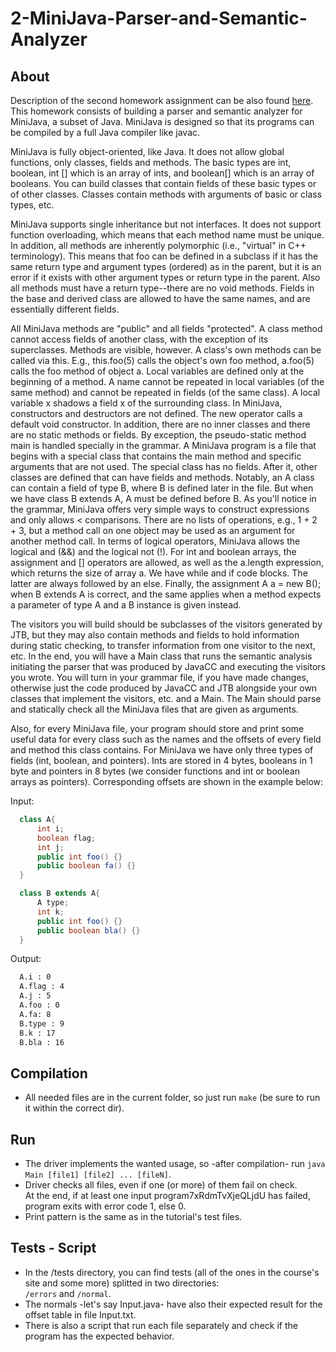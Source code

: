 # 2-MiniJava-Parser-and-Semantic-Analyzer

## About
Description of the second homework assignment can be also found [here](https://cgi.di.uoa.gr/~compilers/project.html).
This homework consists of building a parser and semantic analyzer for MiniJava, a subset of Java. MiniJava is designed so that its programs can be compiled by a full Java compiler like javac.

MiniJava is fully object-oriented, like Java. It does not allow global functions, only classes, fields and methods. The basic types are int, boolean, int [] which is an array of ints, and boolean[] which is an array of booleans. You can build classes that contain fields of these basic types or of other classes. Classes contain methods with arguments of basic or class types, etc.

MiniJava supports single inheritance but not interfaces. It does not support function overloading, which means that each method name must be unique. In addition, all methods are inherently polymorphic (i.e., "virtual" in C++ terminology). This means that foo can be defined in a subclass if it has the same return type and argument types (ordered) as in the parent, but it is an error if it exists with other argument types or return type in the parent. Also all methods must have a return type--there are no void methods. Fields in the base and derived class are allowed to have the same names, and are essentially different fields.

All MiniJava methods are "public" and all fields "protected". A class method cannot access fields of another class, with the exception of its superclasses. Methods are visible, however. A class's own methods can be called via this. E.g., this.foo(5) calls the object's own foo method, a.foo(5) calls the foo method of object a. Local variables are defined only at the beginning of a method. A name cannot be repeated in local variables (of the same method) and cannot be repeated in fields (of the same class). A local variable x shadows a field x of the surrounding class.
In MiniJava, constructors and destructors are not defined. The new operator calls a default void constructor. In addition, there are no inner classes and there are no static methods or fields. By exception, the pseudo-static method main is handled specially in the grammar. A MiniJava program is a file that begins with a special class that contains the main method and specific arguments that are not used. The special class has no fields. After it, other classes are defined that can have fields and methods.
Notably, an A class can contain a field of type B, where B is defined later in the file. But when we have class B extends A, A must be defined before B. As you'll notice in the grammar, MiniJava offers very simple ways to construct expressions and only allows < comparisons. There are no lists of operations, e.g., 1 + 2 + 3, but a method call on one object may be used as an argument for another method call. In terms of logical operators, MiniJava allows the logical and (&&) and the logical not (!). For int and boolean arrays, the assignment and [] operators are allowed, as well as the a.length expression, which returns the size of array a. We have while and if code blocks. The latter are always followed by an else. Finally, the assignment A a = new B(); when B extends A is correct, and the same applies when a method expects a parameter of type A and a B instance is given instead.

The visitors you will build should be subclasses of the visitors generated by JTB, but they may also contain methods and fields to hold information during static checking, to transfer information from one visitor to the next, etc. In the end, you will have a Main class that runs the semantic analysis initiating the parser that was produced by JavaCC and executing the visitors you wrote. You will turn in your grammar file, if you have made changes, otherwise just the code produced by JavaCC and JTB alongside your own classes that implement the visitors, etc. and a Main. The Main should parse and statically check all the MiniJava files that are given as arguments.

Also, for every MiniJava file, your program should store and print some useful data for every class such as the names and the offsets of every field and method this class contains. For MiniJava we have only three types of fields (int, boolean, and pointers). Ints are stored in 4 bytes, booleans in 1 byte and pointers in 8 bytes (we consider functions and int or boolean arrays as pointers). Corresponding offsets are shown in the example below:

Input:
```java
  class A{
      int i;
      boolean flag;
      int j;
      public int foo() {}
      public boolean fa() {}
  }

  class B extends A{
      A type;
      int k;
      public int foo() {}
      public boolean bla() {}
  }
```
Output:
```bash
  A.i : 0
  A.flag : 4
  A.j : 5
  A.foo : 0
  A.fa: 8
  B.type : 9
  B.k : 17
  B.bla : 16
```

## Compilation
- All needed files are in the current folder, so just run `make` (be sure to run it within the correct dir).

## Run
- The driver implements the wanted usage, so -after compilation- run `java Main [file1] [file2] ... [fileN]`.<br/>
- Driver checks all files, even if one (or more) of them fail on check.<br/> At the end, if at least one input program7xRdmTvXjeQLjdU has failed, program exits with error code 1, else 0.<br/>
- Print pattern is the same as in the tutorial's test files.

## Tests - Script
- In the /tests directory, you can find tests (all of the ones in the course's site and some more) splitted in two directories:<br/> `/errors` and `/normal`.<br/>
- The normals -let's say Input.java- have also their expected result for the offset table in file Input.txt.<br/>
- There is also a script that run each file separately and check if the program has the expected behavior.<br/>